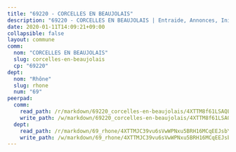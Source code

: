 ```yaml
---
title: "69220 - CORCELLES EN BEAUJOLAIS"
description: "69220 - CORCELLES EN BEAUJOLAIS | Entraide, Annonces, Initiatives"
date: 2020-01-11T14:09:21+09:00
collapsible: false
layout: commune
comm:
  nom: "CORCELLES EN BEAUJOLAIS"
  slug: corcelles-en-beaujolais
  cp: "69220"
dept:
  nom: "Rhône"
  slug: rhone
  num: "69"
peerpad:
  comm:
    read_path: /r/markdown/69220_corcelles-en-beaujolais/4XTTM8f61LSAQLiveu6YCVQxRsdnVqAsqLmmqAvcmnaTdsFtX
    write_path: /w/markdown/69220_corcelles-en-beaujolais/4XTTM8f61LSAQLiveu6YCVQxRsdnVqAsqLmmqAvcmnaTdsFtX-K3TgU7CLWpCF76NDbx4Rce8J9126wQuse4QcgeaDdackcTWrwy1uc4qEeFzwx3J8FMYmPKa8WbNByiNJWh9zGMq97SxckDjQkKcmZCZFt3PFLNERcGX1f3PCyFt9qcVumRxFZ1Zu
  dept:
    read_path: /r/markdown/69_rhone/4XTTMJC39vu6sVwWPNxu5BRH16MCqEEJsbYu4RNyAxnNmNtVW
    write_path: /w/markdown/69_rhone/4XTTMJC39vu6sVwWPNxu5BRH16MCqEEJsbYu4RNyAxnNmNtVW-K3TgUzVUEXrXvc8NoaD9JfiBpc5MBFP7KZFqLEsm11xqJDEwSVMy7UACp2eYMzek3K6y2WLoyzq5xdKMZeizKNpfHbUBgJcoYSqfidBaPx8RcTCPmdCXhdgeLZLEYHVco5fHD6Pz
---
```


